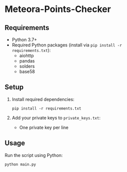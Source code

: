 # Meteora-Points-Checker

## Requirements

- Python 3.7+
- Required Python packages (install via `pip install -r requirements.txt`):
  - aiohttp
  - pandas
  - solders
  - base58

## Setup

1. Install required dependencies:
   ```
   pip install -r requirements.txt
   ```
   
2. Add your private keys to `private_keys.txt`:
   - One private key per line

## Usage

Run the script using Python:

```
python main.py
```

